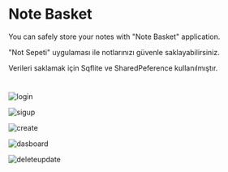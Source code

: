 # Note Basket
You can safely store your notes with "Note Basket" application.

"Not Sepeti" uygulaması ile notlarınızı güvenle saklayabilirsiniz.

Verileri saklamak için Sqflite ve SharedPeference kullanılmıştır.

#

![login](https://user-images.githubusercontent.com/70522562/107948719-4a31d980-6fa5-11eb-9c51-82787177d5b6.png)

![sigup](https://user-images.githubusercontent.com/70522562/107948713-47cf7f80-6fa5-11eb-8c34-464510e570a5.png)

![create](https://user-images.githubusercontent.com/70522562/107948706-4605bc00-6fa5-11eb-8144-903c4266ebfe.png)

![dasboard](https://user-images.githubusercontent.com/70522562/107948707-469e5280-6fa5-11eb-9e02-d65680794cb6.png)

![deleteupdate](https://user-images.githubusercontent.com/70522562/107948710-4736e900-6fa5-11eb-9992-f7c522654304.png)
